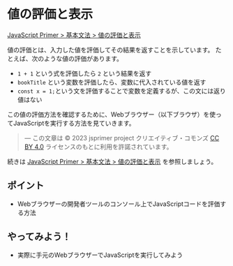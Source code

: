 # 値の評価と表示

[JavaScript Primer > 基本文法 > 値の評価と表示](https://jsprimer.net/basic/read-eval-print/)

値の評価とは、入力した値を評価してその結果を返すことを示しています。
たとえば、次のような値の評価があります。

- `1 + 1` という式を評価したら `2` という結果を返す
- `bookTitle` という変数を評価したら、変数に代入されている値を返す
- `const x = 1;`という文を評価することで変数を定義するが、この文には返り値はない

この値の評価方法を確認するために、Webブラウザー（以下ブラウザ）を使ってJavaScriptを実行する方法を見ていきます。

> ― この文章は © 2023 jsprimer project クリエイティブ・コモンズ [CC BY 4.0](https://github.com/asciidwango/js-primer/blob/master/LICENSE-CC-BY) ライセンスのもとに利用を許諾されています。

続きは [JavaScript Primer > 基本文法 > 値の評価と表示](https://jsprimer.net/basic/read-eval-print/) を参照しましょう。

## ポイント

- Webブラウザーの開発者ツールのコンソール上でJavaScriptコードを評価する方法

## やってみよう！

- 実際に手元のWebブラウザーでJavaScriptを実行してみよう
